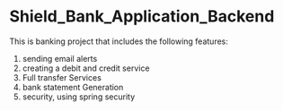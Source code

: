 # Shield_Bank_Application_Backend

This is banking project that includes the following features:
1. sending email alerts
2. creating a debit and credit service
3. Full transfer Services 
4. bank statement Generation
5. security, using spring security
